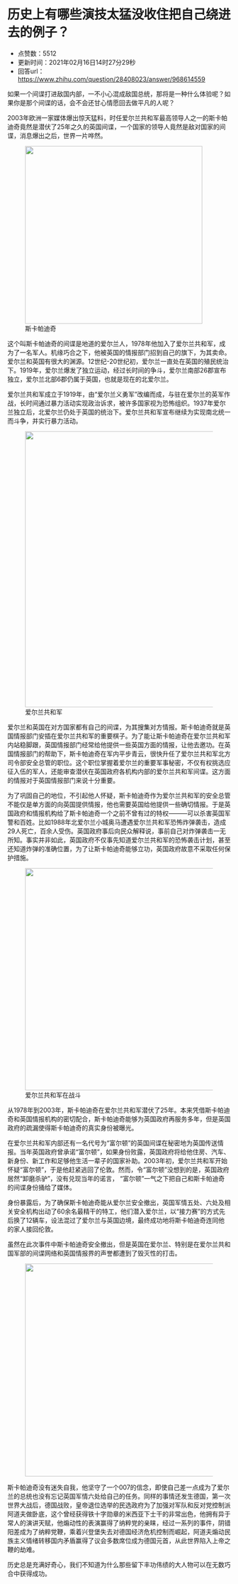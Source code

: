 # 历史上有哪些演技太猛没收住把自己绕进去的例子？
- 点赞数：5512
- 更新时间：2021年02月16日14时27分29秒
- 回答url：https://www.zhihu.com/question/28408023/answer/968614559
<body>
 <p data-pid="0B6ZVyuC">如果一个间谍打进敌国内部，一不小心混成敌国总统，那将是一种什么体验呢？如果你是那个间谍的话，会不会还甘心情愿回去做平凡的人呢？</p>
 <p data-pid="7wOnta5r">2003年欧洲一家媒体爆出惊天猛料，时任爱尔兰共和军最高领导人之一的斯卡帕迪奇竟然是潜伏了25年之久的英国间谍，一个国家的领导人竟然是敌对国家的间谍，消息爆出之后，世界一片哗然。</p>
 <figure data-size="normal">
  <img src="https://picx.zhimg.com/50/v2-7ea430645c995d753d12fe2ccc4f9380_720w.jpg?source=1940ef5c" data-rawwidth="400" data-rawheight="267" data-size="normal" data-original-token="v2-d96a0f854b57aee39fdfa41078d4b106" data-default-watermark-src="https://pic1.zhimg.com/50/v2-f8204afcd5c52ae4520bf19f95e7b804_720w.jpg?source=1940ef5c" class="content_image" width="400">
  <figcaption>
   斯卡帕迪奇
  </figcaption>
 </figure>
 <p data-pid="UaZInMnE">这个叫斯卡帕迪奇的间谍是地道的爱尔兰人，1978年他加入了爱尔兰共和军，成为了一名军人。机缘巧合之下，他被英国的情报部门招到自己的旗下，为其卖命。爱尔兰和英国有很大的渊源。12世纪-20世纪初，爱尔兰一直处在英国的殖民统治下。1919年，爱尔兰爆发了独立运动，经过长时间的争斗，爱尔兰南部26郡宣布独立，爱尔兰北部6郡仍属于英国，也就是现在的北爱尔兰。</p>
 <p data-pid="anGIXH80">爱尔兰共和军成立于1919年，由“爱尔兰义勇军”改编而成，与驻在爱尔兰的英军作战，长时间通过暴力活动实现政治诉求，被许多国家视为恐怖组织。1937年爱尔兰独立后，北爱尔兰仍处于英国的统治下。爱尔兰共和军宣布继续为实现南北统一而斗争，并实行暴力活动。</p>
 <figure data-size="normal">
  <img src="https://picx.zhimg.com/50/v2-d66bb5c874f91ba683ff1bc4c75fe960_720w.jpg?source=1940ef5c" data-rawwidth="621" data-rawheight="300" data-size="normal" data-original-token="v2-95fc2072825c8824c0841164a880ce6e" data-default-watermark-src="https://picx.zhimg.com/50/v2-f160b52de8acbc0723913df11722d51a_720w.jpg?source=1940ef5c" class="origin_image zh-lightbox-thumb" width="621" data-original="https://pica.zhimg.com/v2-d66bb5c874f91ba683ff1bc4c75fe960_r.jpg?source=1940ef5c">
  <figcaption>
   爱尔兰共和军
  </figcaption>
 </figure>
 <p data-pid="iOfOhJPj">爱尔兰和英国在对方国家都有自己的间谍，为其搜集对方情报。斯卡帕迪奇就是英国情报部门安插在爱尔兰共和军的重要棋子。为了能让斯卡帕迪奇在爱尔兰共和军内站稳脚跟，英国情报部门经常给他提供一些英国方面的情报，让他去邀功。在英国情报部门的帮助下，斯卡帕迪奇在军内平步青云，很快升任了爱尔兰共和军北方司令部安全总管的职位。这个职位掌握着爱尔兰的重要军事秘密，不仅有权挑选应征入伍的军人，还能审查潜伏在英国政府各机构内部的爱尔兰共和军间谍。这方面的情报对于英国情报部门来说十分重要。</p>
 <p data-pid="E7aCzxp7">为了巩固自己的地位，不引起他人怀疑，斯卡帕迪奇作为爱尔兰共和军的安全总管不能仅是单方面的向英国提供情报，他也需要英国给他提供一些确切情报。于是英国政府和情报机构给了斯卡帕迪奇一个之前不曾有过的特权———可以杀害英国军警和百姓。比如1988年北爱尔兰小城奥马遭遇爱尔兰共和军恐怖炸弹袭击，造成29人死亡，百余人受伤。英国政府事后向民众解释说，事前自己对炸弹袭击一无所知。事实并非如此，英国政府不仅事先知道爱尔兰共和军的恐怖袭击计划，甚至还知道炸弹的准确位置，为了让斯卡帕迪奇能够立功，英国政府故意不采取任何保护措施。</p>
 <figure data-size="normal">
  <img src="https://picx.zhimg.com/50/v2-1519b42659e952510ef7f03cd68185bd_720w.jpg?source=1940ef5c" data-rawwidth="500" data-rawheight="521" data-size="normal" data-original-token="v2-12528f92038ca2a9582f5eddfd9f3701" data-default-watermark-src="https://pic1.zhimg.com/50/v2-c41dab583da72169e8fc090a12bf9050_720w.jpg?source=1940ef5c" class="origin_image zh-lightbox-thumb" width="500" data-original="https://picx.zhimg.com/v2-1519b42659e952510ef7f03cd68185bd_r.jpg?source=1940ef5c">
  <figcaption>
   爱尔兰共和军在战斗
  </figcaption>
 </figure>
 <p data-pid="8EUszfEa">从1978年到2003年，斯卡帕迪奇在爱尔兰共和军潜伏了25年。本来凭借斯卡帕迪奇和英国情报机构的密切配合，斯卡帕迪奇能够为英国政府再服务多年，但是英国政府的疏漏使得斯卡帕迪奇的真实身份被曝光。</p>
 <p data-pid="X93RZzdj">在爱尔兰共和军内部还有一名代号为“富尔顿”的英国间谍在秘密地为英国传送情报。当年英国政府曾承诺“富尔顿”，如果身份败露，英国政府将给他住房、汽车、新身份、新工作和足够他生活一辈子的国家补助。2003年初，爱尔兰共和军开始怀疑“富尔顿”，于是他赶紧逃回了伦敦。然而，令“富尔顿”没想到的是，英国政府居然“卸磨杀驴”，没有兑现当年的诺言， “富尔顿”一气之下把自己和斯卡帕迪奇的间谍身份捅给了媒体。</p>
 <p data-pid="iQOLMHDx">身份暴露后，为了确保斯卡帕迪奇能从爱尔兰安全撤出，英国军情五处、六处及相关安全机构出动了60余名最精干的特工，他们潜入爱尔兰，以“接力赛”的方式先后换了12辆车，设法混过了爱尔兰与英国边境，最终成功地将斯卡帕迪奇连同他的家人接回伦敦。</p>
 <p data-pid="CTiSmadO">虽然在此次事件中斯卡帕迪奇安全撤出，但是英国在爱尔兰、特别是在爱尔兰共和国军部的间谍网络和英国情报界的声誉都遭到了毁灭性的打击。　</p>
 <figure data-size="normal">
  <img src="https://pica.zhimg.com/50/v2-aad20b5a79a2d0aa5cdecea809f7cac9_720w.jpg?source=1940ef5c" data-rawwidth="479" data-rawheight="313" data-size="normal" data-original-token="v2-98ea5fd258e46fca6b7d6a798a2db953" data-default-watermark-src="https://pic1.zhimg.com/50/v2-27afa005f963b7374c8ffc0f970adbca_720w.jpg?source=1940ef5c" class="origin_image zh-lightbox-thumb" width="479" data-original="https://picx.zhimg.com/v2-aad20b5a79a2d0aa5cdecea809f7cac9_r.jpg?source=1940ef5c">
 </figure>
 <p data-pid="OkOPlAhE">斯卡帕迪奇没有迷失自我，他坚守了一个007的信念，即使自己差一点成为了爱尔兰的总统也没有忘记英国军情六处给自己的任务。同样的事情还发生德国，第一次世界大战后，德国战败，皇帝退位选举的民选政府为了加强对军队和反对党控制派阿道夫做卧底，这个曾经获得铁十字勋章的米西亚下士干的非常出色，他拥有异于常人的演讲天赋，他煽动性的表演赢得了纳粹党的亲睐，经过一系列的事件，阴错阳差成为了纳粹党鞭，乘着兴登堡失去对德国经济危机控制而崛起，阿道夫煽动民族主义情绪转移国内矛盾赢得了议会多数席位成为德国元首，从此世界陷入上帝之鞭的劫难。</p>
 <p data-pid="y7wXcn4j">历史总是充满好奇心，我们不知道为什么那些留下丰功伟绩的大人物可以在无数巧合中获得成功。</p><a data-draft-node="block" data-draft-type="mcn-link-card" data-mcn-id="1344769527989743616"></a>
</body>